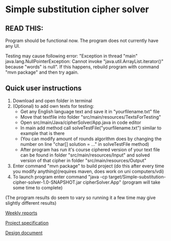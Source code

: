 # Simple substitution cipher solver

## READ THIS:

Program should be functional now. The program does not currently have any UI.

Testing may cause following error: "Exception in thread "main" java.lang.NullPointerException: Cannot invoke "java.util.ArrayList.iterator()" because "words" is null".
If this happens, rebuild program with command "mvn package" and then try again.

## Quick user instructions
1. Download and open folder in terminal 
2. (Optional) to add own texts for testing:
   - Get any English language text and save it in "yourfilename.txt" file
   - Move that textfile into folder "src/main/resources/TextsForTesting"
   - Open src/main/Java/cipherSolver/App.java in code editor
   - In main add method call solveTestFile("yourfilename.txt") similar to example that is there
   - (You can modify amount of rounds algorithm does by changing the number on line "char[] solution = ..." in solveTestFile method)
   - After program has run it's course ciphered version of your text file can be found in folder "src/main/resources/Input" and
     solved version of that cipher in folder "src/main/resources/Output"
3. Enter command "mvn package" to build project (do this after every time you modify anything)(requires maven, does work on uni computers/vdi)
4. To launch program enter command "java -cp target/Simple-substitution-cipher-solver-1.0-SNAPSHOT.jar cipherSolver.App" (program will take some time to complete)

(The program results do seem to vary so running it a few time may give slightly different results)


[Weekly reports](Documentation/Weekly-reports)

[Project specification](Documentation/Project-specification.md)

[Design document](Documentation/Design-document.md)


